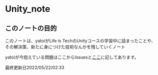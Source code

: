 # Unity_note

## このノートの目的
このノートは、yatoiがLife is TechのUnityコースの学習中に詰まったことや、その解決策、新たに身につけた技術なんかを残していくノート

yatoiが今抱えている問題はここからIssuesと[ここ]()に記してあります。

最終更新日2022/05/22/02:33
